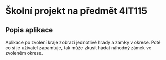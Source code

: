 # Školní projekt na předmět 4IT115
## Popis aplikace
Aplikace po zvolení kraje zobrazí jednotlivé hrady a zámky v okrese. Poté co si je uživatel zapamtuje, tak může zkusit hádat náhodný zámek ve zvoleném okrese.
